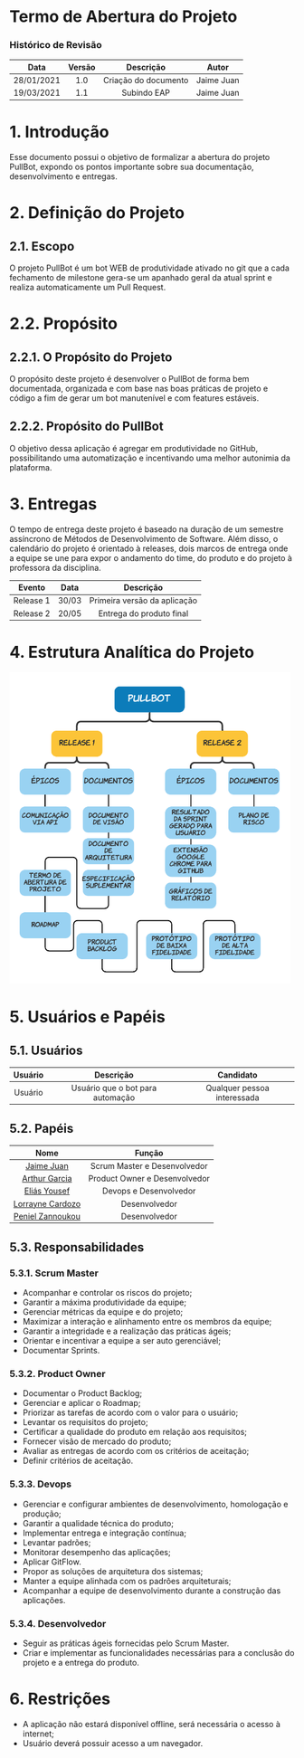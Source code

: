 # Termo de Abertura do Projeto

### Histórico de Revisão
Data | Versão | Descrição | Autor
:-:|:-:|:-:|:-:
28/01/2021 | 1.0 | Criação do documento | Jaime Juan
19/03/2021 | 1.1 | Subindo EAP | Jaime Juan

# 1. Introdução
Esse documento possui o objetivo de formalizar a abertura do projeto PullBot, expondo os pontos importante sobre sua documentação, desenvolvimento e entregas.

# 2. Definição do Projeto
## 2.1. Escopo
O projeto PullBot é um bot WEB de produtividade ativado no git que a cada fechamento de milestone gera-se um apanhado geral da atual sprint e realiza automaticamente um Pull Request.

# 2.2. Propósito
## 2.2.1. O Propósito do Projeto
O propósito deste projeto é desenvolver o PullBot de forma bem documentada, organizada e com base nas boas práticas de projeto e código a fim de gerar um bot manutenível e com features estáveis.

## 2.2.2. Propósito do PullBot
O objetivo dessa aplicação é agregar em produtividade no GitHub, possibilitando uma automatização e incentivando uma melhor autonimia da plataforma.

# 3. Entregas
O tempo de entrega deste projeto é baseado na duração de um semestre assíncrono de Métodos de Desenvolvimento de Software. Além disso, o calendário do projeto é orientado à releases, dois marcos de entrega onde a equipe se une para expor o andamento do time, do produto e do projeto à professora da disciplina.

Evento | Data | Descrição
:-:|:-:|:-:
Release 1 | 30/03 | Primeira versão da aplicação
Release 2 | 20/05 | Entrega do produto final

# 4. Estrutura Analítica do Projeto
<img src="imagens\EAP.png" width="auto" height="550px">

# 5. Usuários e Papéis
## 5.1. Usuários
Usuário | Descrição | Candidato
:-:|:-:|:-:
Usuário | Usuário que o bot para automação | Qualquer pessoa interessada
## 5.2. Papéis
Nome | Função
:-:|:-:
[Jaime Juan](https://github.com/JaimeJuan11)| Scrum Master e Desenvolvedor|
[Arthur Garcia](https://github.com/ArthurMeloG)| Product Owner e Desenvolvedor|
[Eliás Yousef](https://github.com/ingridSCarvalho)| Devops e Desenvolvedor|
[Lorrayne Cardozo](https://github.com/LorrayneCardozo)| Desenvolvedor|
[Peniel Zannoukou](https://github.com/eliasyousef00)| Desenvolvedor|
## 5.3. Responsabilidades

### 5.3.1. Scrum Master
* Acompanhar e controlar os riscos do projeto;
* Garantir a máxima produtividade da equipe;
* Gerenciar métricas da equipe e do projeto;
* Maximizar a interação e alinhamento entre os membros da equipe;
* Garantir a integridade e a realização das práticas ágeis;
* Orientar e incentivar a equipe a ser auto gerenciável;
* Documentar Sprints.
### 5.3.2. Product Owner
* Documentar o Product Backlog;
* Gerenciar e aplicar o Roadmap;
* Priorizar as tarefas de acordo com o valor para o usuário;
* Levantar os requisitos do projeto;
* Certificar a qualidade do produto em relação aos requisitos;
* Fornecer visão de mercado do produto;
* Avaliar as entregas de acordo com os critérios de aceitação;
* Definir critérios de aceitação.
### 5.3.3. Devops
* Gerenciar e configurar ambientes de desenvolvimento, homologação e produção;
* Garantir a qualidade técnica do produto;
* Implementar entrega e integração contínua;
* Levantar padrões;
* Monitorar desempenho das aplicações;
* Aplicar GitFlow.
* Propor as soluções de arquitetura dos sistemas;
* Manter a equipe alinhada com os padrões arquiteturais;
* Acompanhar a equipe de desenvolvimento durante a construção das aplicações.
### 5.3.4. Desenvolvedor
* Seguir as práticas ágeis fornecidas pelo Scrum Master.
* Criar e implementar as funcionalidades necessárias para a conclusão do projeto e a entrega do produto.

# 6. Restrições
* A aplicação não estará disponível offline, será necessária o acesso à internet;
* Usuário deverá possuir acesso a um navegador.